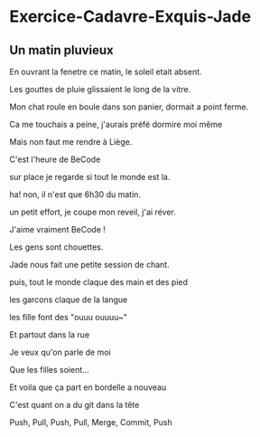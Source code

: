# Exercice-Cadavre-Exquis-Jade

## Un matin pluvieux

En ouvrant la fenetre ce matin, le soleil etait absent.  

Les gouttes de pluie glissaient le long de la vitre. 

Mon chat roule en boule dans son panier, dormait a point ferme.

Ca me touchais a peine, j'aurais préfé dormire moi même

Mais non faut me rendre à Liège.

C'est l'heure de BeCode


sur place je regarde si tout le monde est la.

ha! non, il n'est que 6h30 du matin.

un petit effort, je coupe mon reveil, j'ai réver.

J'aime vraiment BeCode !

Les gens sont chouettes.

Jade nous fait une petite session de chant.

puis, tout le monde claque des main et des pied

les garcons claque de la langue 

les fille font des "ouuu ouuuu~"

Et partout dans la rue

Je veux qu'on parle de moi

Que les filles soient...

Et voila que ça part en bordelle a nouveau

C'est quant on a du git dans la tête

Push, Pull, Push, Pull, Merge, Commit, Push
